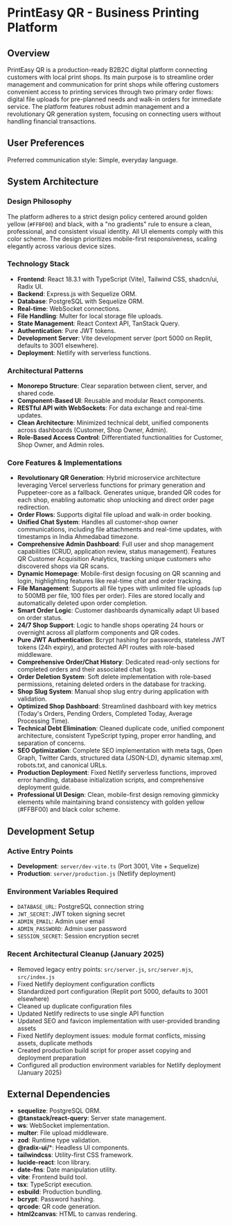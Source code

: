 # PrintEasy QR - Business Printing Platform

## Overview

PrintEasy QR is a production-ready B2B2C digital platform connecting customers with local print shops. Its main purpose is to streamline order management and communication for print shops while offering customers convenient access to printing services through two primary order flows: digital file uploads for pre-planned needs and walk-in orders for immediate service. The platform features robust admin management and a revolutionary QR generation system, focusing on connecting users without handling financial transactions.

## User Preferences

Preferred communication style: Simple, everyday language.

## System Architecture

### Design Philosophy
The platform adheres to a strict design policy centered around golden yellow (`#FFBF00`) and black, with a "no gradients" rule to ensure a clean, professional, and consistent visual identity. All UI elements comply with this color scheme. The design prioritizes mobile-first responsiveness, scaling elegantly across various device sizes.

### Technology Stack
- **Frontend**: React 18.3.1 with TypeScript (Vite), Tailwind CSS, shadcn/ui, Radix UI.
- **Backend**: Express.js with Sequelize ORM.
- **Database**: PostgreSQL with Sequelize ORM.
- **Real-time**: WebSocket connections.
- **File Handling**: Multer for local storage file uploads.
- **State Management**: React Context API, TanStack Query.
- **Authentication**: Pure JWT tokens.
- **Development Server**: Vite development server (port 5000 on Replit, defaults to 3001 elsewhere).
- **Deployment**: Netlify with serverless functions.

### Architectural Patterns
- **Monorepo Structure**: Clear separation between client, server, and shared code.
- **Component-Based UI**: Reusable and modular React components.
- **RESTful API with WebSockets**: For data exchange and real-time updates.
- **Clean Architecture**: Minimized technical debt, unified components across dashboards (Customer, Shop Owner, Admin).
- **Role-Based Access Control**: Differentiated functionalities for Customer, Shop Owner, and Admin roles.

### Core Features & Implementations
- **Revolutionary QR Generation**: Hybrid microservice architecture leveraging Vercel serverless functions for primary generation and Puppeteer-core as a fallback. Generates unique, branded QR codes for each shop, enabling automatic shop unlocking and direct order page redirection.
- **Order Flows**: Supports digital file upload and walk-in order booking.
- **Unified Chat System**: Handles all customer-shop owner communications, including file attachments and real-time updates, with timestamps in India Ahmedabad timezone.
- **Comprehensive Admin Dashboard**: Full user and shop management capabilities (CRUD, application review, status management). Features QR Customer Acquisition Analytics, tracking unique customers who discovered shops via QR scans.
- **Dynamic Homepage**: Mobile-first design focusing on QR scanning and login, highlighting features like real-time chat and order tracking.
- **File Management**: Supports all file types with unlimited file uploads (up to 500MB per file, 100 files per order). Files are stored locally and automatically deleted upon order completion.
- **Smart Order Logic**: Customer dashboards dynamically adapt UI based on order status.
- **24/7 Shop Support**: Logic to handle shops operating 24 hours or overnight across all platform components and QR codes.
- **Pure JWT Authentication**: Bcrypt hashing for passwords, stateless JWT tokens (24h expiry), and protected API routes with role-based middleware.
- **Comprehensive Order/Chat History**: Dedicated read-only sections for completed orders and their associated chat logs.
- **Order Deletion System**: Soft delete implementation with role-based permissions, retaining deleted orders in the database for tracking.
- **Shop Slug System**: Manual shop slug entry during application with validation.
- **Optimized Shop Dashboard**: Streamlined dashboard with key metrics (Today's Orders, Pending Orders, Completed Today, Average Processing Time).
- **Technical Debt Elimination**: Cleaned duplicate code, unified component architecture, consistent TypeScript typing, proper error handling, and separation of concerns.
- **SEO Optimization**: Complete SEO implementation with meta tags, Open Graph, Twitter Cards, structured data (JSON-LD), dynamic sitemap.xml, robots.txt, and canonical URLs.
- **Production Deployment**: Fixed Netlify serverless functions, improved error handling, database initialization scripts, and comprehensive deployment guide.
- **Professional UI Design**: Clean, mobile-first design removing gimmicky elements while maintaining brand consistency with golden yellow (#FFBF00) and black color scheme.

## Development Setup

### Active Entry Points
- **Development**: `server/dev-vite.ts` (Port 3001, Vite + Sequelize)
- **Production**: `server/production.js` (Netlify deployment)

### Environment Variables Required
- `DATABASE_URL`: PostgreSQL connection string
- `JWT_SECRET`: JWT token signing secret
- `ADMIN_EMAIL`: Admin user email
- `ADMIN_PASSWORD`: Admin user password
- `SESSION_SECRET`: Session encryption secret

### Recent Architectural Cleanup (January 2025)
- Removed legacy entry points: `src/server.js`, `src/server.mjs`, `src/index.js`
- Fixed Netlify deployment configuration conflicts
- Standardized port configuration (Replit port 5000, defaults to 3001 elsewhere)
- Cleaned up duplicate configuration files
- Updated Netlify redirects to use single API function
- Updated SEO and favicon implementation with user-provided branding assets
- Fixed Netlify deployment issues: module format conflicts, missing assets, duplicate methods
- Created production build script for proper asset copying and deployment preparation
- Configured all production environment variables for Netlify deployment (January 2025)

## External Dependencies

- **sequelize**: PostgreSQL ORM.
- **@tanstack/react-query**: Server state management.
- **ws**: WebSocket implementation.
- **multer**: File upload middleware.
- **zod**: Runtime type validation.
- **@radix-ui/***: Headless UI components.
- **tailwindcss**: Utility-first CSS framework.
- **lucide-react**: Icon library.
- **date-fns**: Date manipulation utility.
- **vite**: Frontend build tool.
- **tsx**: TypeScript execution.
- **esbuild**: Production bundling.
- **bcrypt**: Password hashing.
- **qrcode**: QR code generation.
- **html2canvas**: HTML to canvas rendering.